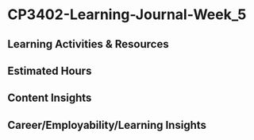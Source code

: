 # CP3402-Learning-Journal-Week_5

## Learning Activities & Resources


## Estimated Hours


## Content Insights


## Career/Employability/Learning Insights
